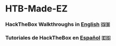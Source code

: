 # HTB-Made-EZ

### HackTheBox Walkthroughs in [English](en) 🇬🇧

### Tutoriales de HackTheBox en [Español](es) 🇪🇸